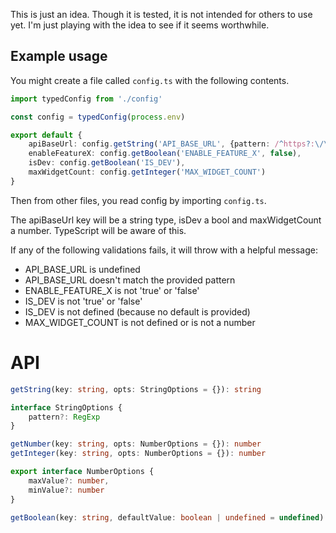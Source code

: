 This is just an idea. Though it is tested, it is not intended for others to use yet. I'm just playing with the idea to see if it seems worthwhile.

## Example usage

You might create a file called `config.ts` with the following contents.

```ts
import typedConfig from './config'

const config = typedConfig(process.env)

export default {
    apiBaseUrl: config.getString('API_BASE_URL', {pattern: /^https?:\/\/\w+$/}),
    enableFeatureX: config.getBoolean('ENABLE_FEATURE_X', false),
    isDev: config.getBoolean('IS_DEV'),
    maxWidgetCount: config.getInteger('MAX_WIDGET_COUNT')
}
```

Then from other files, you read config by importing `config.ts`.

The apiBaseUrl key will be a string type, isDev a bool and maxWidgetCount a number. TypeScript will be aware of this.

If any of the following validations fails, it will throw with a helpful message:

- API_BASE_URL is undefined
- API_BASE_URL doesn't match the provided pattern
- ENABLE_FEATURE_X is not 'true' or 'false'
- IS_DEV is not 'true' or 'false'
- IS_DEV is not defined (because no default is provided)
- MAX_WIDGET_COUNT is not defined or is not a number

# API

```ts
getString(key: string, opts: StringOptions = {}): string

interface StringOptions {
    pattern?: RegExp
}

getNumber(key: string, opts: NumberOptions = {}): number
getInteger(key: string, opts: NumberOptions = {}): number

export interface NumberOptions {
    maxValue?: number,
    minValue?: number
}

getBoolean(key: string, defaultValue: boolean | undefined = undefined): boolean
```
